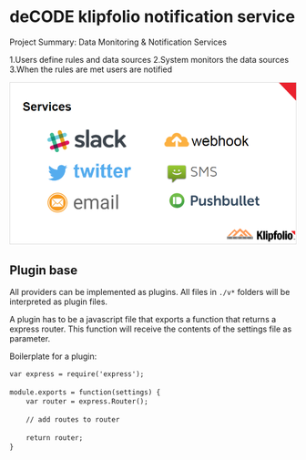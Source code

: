 # deCODE klipfolio notification service

Project Summary:
Data Monitoring &
Notification Services

1.Users define rules and data sources 
2.System monitors the data sources
3.When the rules are met users are notified

<img src="services.png"/>


## Plugin base

All providers can be implemented as plugins.
All files in `./v*` folders will be interpreted as plugin files. 

A plugin has to be a javascript file that exports a function that returns a express router.
This function will receive the contents of the settings file as parameter.

Boilerplate for a plugin:

```JavaScripts
var express = require('express');

module.exports = function(settings) {
    var router = express.Router();
    
    // add routes to router
    
    return router;
}
```
